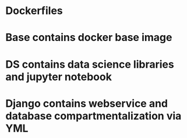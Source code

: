# Dockerfiles
# Base contains docker base image
# DS contains data science libraries and jupyter notebook
# Django contains webservice and database compartmentalization via YML 
